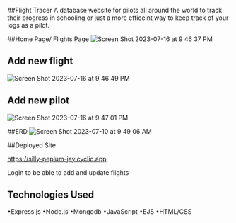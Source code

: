 ##Flight Tracer 
A database website for pilots all around the world to track their progress in schooling or just a more efficeint way to keep track of your logs as a pilot.

##Home Page/ Flights Page
![Screen Shot 2023-07-16 at 9 46 37 PM](https://github.com/RikiTaladua/Project-GA-605/assets/125234800/d8b91689-fe1b-47c1-9399-082855814918)
## Add new flight
![Screen Shot 2023-07-16 at 9 46 49 PM](https://github.com/RikiTaladua/Project-GA-605/assets/125234800/b1f27cc3-f899-43fb-bb51-0a8be08bf6d0)
## Add new pilot
![Screen Shot 2023-07-16 at 9 47 01 PM](https://github.com/RikiTaladua/Project-GA-605/assets/125234800/4670c650-2744-4f45-8dfe-5de425dc2cea)

##ERD
![Screen Shot 2023-07-10 at 9 49 06 AM](https://github.com/RikiTaladua/Project-GA-605/assets/125234800/dbd5b23d-f11f-4af9-b38e-1d290868dd9c)


##Deployed Site

https://silly-peplum-jay.cyclic.app

Login to be able to add and update flights


## Technologies Used

•Express.js
•Node.js
•Mongodb
•JavaScript
•EJS
•HTML/CSS
